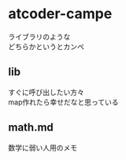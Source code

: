 # atcoder-campe

ライブラリのような  
どちらかというとカンペ

## lib
すぐに呼び出したい方々  
map作れたら幸せだなと思っている

## math.md
数学に弱い人用のメモ